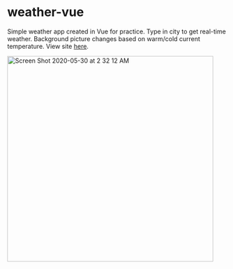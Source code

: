 # weather-vue
Simple weather app created in Vue for practice. Type in city to get real-time weather. Background picture changes based on warm/cold current temperature. View site <a href="becauseweather.netlify.app">here</a>.

<img width="472" alt="Screen Shot 2020-05-30 at 2 32 12 AM" src="https://user-images.githubusercontent.com/25889133/83326196-b8bbe500-a226-11ea-8f11-3a60ac9cd66b.png" width="360x350">
